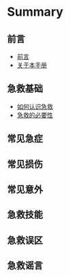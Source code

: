 # Summary

## 前言

* [前言](README.md)
* [关于本手册](first-question.md)

## 急救基础

* [如何认识急救](second-question.md)
* [急救的必要性](ji-jiu-de-bi-yao-xing.md)

## 常见急症

## 常见损伤

## 常见意外

## 急救技能

## 急救误区

## 急救谣言

